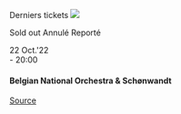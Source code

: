 [](https://www.bozar.be/fr/calendrier/belgian-national-orchestra-schonwandt)

Derniers tickets ![](https://www.bozar.be/sites/default/files/styles/small_card_landscape/public/efficy/images/2817820_20221022_thomas_hampson_c_marshall_light_studio.jpg?h=10d202d3&itok=Hlhaum7E) 

Sold out Annulé Reporté

22 Oct.'22  
\- 20:00

#### Belgian National Orchestra & Schønwandt

[Source](https://www.bozar.be/fr/search?contentType=event&searchQuery=chen)